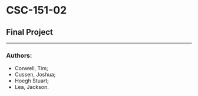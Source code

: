 # CSC-151-02
## Final Project
------------------------------------------------
### Authors:
* Conwell, Tim;
* Cussen, Joshua;
* Hoegh Stuart;
* Lea, Jackson.
